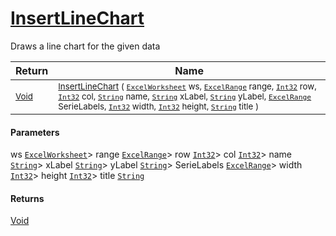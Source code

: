 # [InsertLineChart](./ExcelHelper-100664042.md)

Draws a line chart for the given data

| Return | Name | 
| --- | --- | 
| <sub>[Void](https://docs.microsoft.com/en-us/dotnet/api/System.Void)</sub>| <sub>[InsertLineChart](./ExcelHelper-100664042.md) ( [`ExcelWorksheet`](./ExcelHelper-100664042.md) ws, [`ExcelRange`](./ExcelHelper-100664042.md) range, [`Int32`](https://docs.microsoft.com/en-us/dotnet/api/System.Int32) row, [`Int32`](https://docs.microsoft.com/en-us/dotnet/api/System.Int32) col, [`String`](https://docs.microsoft.com/en-us/dotnet/api/System.String) name, [`String`](https://docs.microsoft.com/en-us/dotnet/api/System.String) xLabel, [`String`](https://docs.microsoft.com/en-us/dotnet/api/System.String) yLabel, [`ExcelRange`](./ExcelHelper-100664042.md) SerieLabels, [`Int32`](https://docs.microsoft.com/en-us/dotnet/api/System.Int32) width, [`Int32`](https://docs.microsoft.com/en-us/dotnet/api/System.Int32) height, [`String`](https://docs.microsoft.com/en-us/dotnet/api/System.String) title )</sub>| <br>


#### Parameters
 ws  [`ExcelWorksheet`](./ExcelHelper-100664042.md)> range  [`ExcelRange`](./ExcelHelper-100664042.md)> row  [`Int32`](https://docs.microsoft.com/en-us/dotnet/api/System.Int32)> col  [`Int32`](https://docs.microsoft.com/en-us/dotnet/api/System.Int32)> name  [`String`](https://docs.microsoft.com/en-us/dotnet/api/System.String)> xLabel  [`String`](https://docs.microsoft.com/en-us/dotnet/api/System.String)> yLabel  [`String`](https://docs.microsoft.com/en-us/dotnet/api/System.String)> SerieLabels  [`ExcelRange`](./ExcelHelper-100664042.md)> width  [`Int32`](https://docs.microsoft.com/en-us/dotnet/api/System.Int32)> height  [`Int32`](https://docs.microsoft.com/en-us/dotnet/api/System.Int32)> title  [`String`](https://docs.microsoft.com/en-us/dotnet/api/System.String)
#### Returns
[Void](https://docs.microsoft.com/en-us/dotnet/api/System.Void)